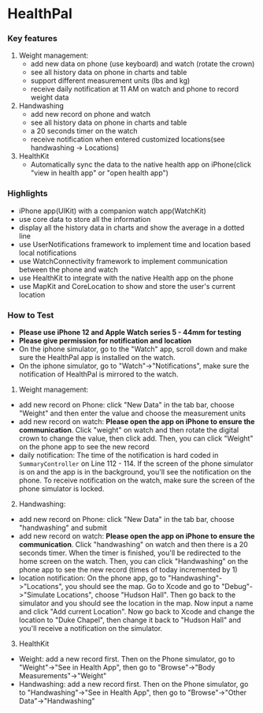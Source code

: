 # HealthPal

### Key features
1. Weight management: 
    * add new data on phone (use keyboard) and watch (rotate the crown)
    * see all history data on phone in charts and table
    * support different measurement units (lbs and kg)
    * receive daily notification at 11 AM on watch and phone to record weight data 
2. Handwashing
    * add new record on phone and watch
    * see all history data on phone in charts and table
    * a 20 seconds timer on the watch
    * receive notification when entered customized locations(see handwashing -> Locations)
3. HealthKit
    * Automatically sync the data to the native health app on iPhone(click "view in health app" or "open health app")

### Highlights
* iPhone app(UIKit) with a companion watch app(WatchKit)
* use core data to store all the information
* display all the history data in charts and show the average in a dotted line
* use UserNotifications framework to implement time and location based local notifications
* use WatchConnectivity framework to implement communication between the phone and watch
* use HealthKit to integrate with the native Health app on the phone
* use MapKit and CoreLocation to show and store the user's current location

### How to Test
* **Please use iPhone 12 and Apple Watch series 5 - 44mm for testing**
* **Please give permission for notification and location**
* On the iphone simulator, go to the "Watch" app, scroll down and make sure the HealthPal app is installed on the watch.
* On the iphone simulator, go to "Watch"->"Notifications", make sure the notification of HealthPal is mirrored to the watch.

1.  Weight management:
* add new record on Phone: click "New Data" in the tab bar, choose "Weight" and then enter the value and choose the measurement units
* add new record on watch: **Please open the app on iPhone to ensure the communication**. Click "weight" on watch and then rotate the digital crown to change the value, then click add. Then, you can click "Weight" on the phone app to see the new record
* daily notification: The time of the notification is hard coded in `SummaryController` on Line 112 - 114. If the screen of the phone simulator is on and the app is in the background, you'll see the notification on the phone. To receive notification on the watch, make sure the screen of the phone simulator is locked.

2. Handwashing:
* add new record on Phone: click "New Data" in the tab bar, choose "handwashing" and submit
* add new record on watch: **Please open the app on iPhone to ensure the communication**. Click "handwashing" on watch and then there is a 20 seconds timer. When the timer is finished, you'll be redirected to the home screen on the watch. Then, you can click "Handwashing" on the phone app to see the new record (times of today incremented by 1)
* location notification: On the phone app, go to "Handwashing"->"Locations", you should see the map. Go to Xcode and go to "Debug"->"Simulate Locations", choose "Hudson Hall". Then go back to the simulator and you should see the location in the map. Now input a name and click "Add current Location". Now go back to Xcode and change the location to "Duke Chapel", then change it back to "Hudson Hall" and you'll receive a notification on the simulator.

3. HealthKit
* Weight: add a new record first. Then on the Phone simulator, go to "Weight"->"See in Health App", then go to "Browse"->"Body Measurements"->"Weight"
* Handwashing: add a new record first. Then on the Phone simulator, go to "Handwashing"->"See in Health App", then go to "Browse"->"Other Data"->"Handwashing"